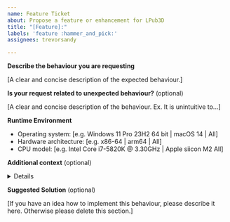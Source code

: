 ```yaml
---
name: Feature Ticket
about: Propose a feature or enhancement for LPub3D
title: "[Feature]:"
labels: 'feature :hammer_and_pick:'
assignees: trevorsandy

---
```


<!-- -----------------------------------------------------------------------------------------------
Placeholders are within [square] brackets. PLEASE REPLACE these texts in this report. 
I know them by heart, and don't need them repeated in every issue report. 
Also, PLEASE DELETE any sections that you would leave empty.
--------------------------------------------------------------------------------------------------->

**Describe the behaviour you are requesting**

[A clear and concise description of the expected behaviour.]

**Is your request related to unexpected behaviour?** (optional)

[A clear and concise description of the behaviour. Ex. It is unintuitive to...]

**Runtime Environment**

  - Operating system: [e.g. Windows 11 Pro 23H2 64 bit | macOS 14 | All]
  - Hardware architecture: [e.g. x86-64 | arm64 | All]
  - CPU model: [e.g. Intel Core i7-5820K @ 3.30GHz | Apple siicon M2 All]

**Additional context** (optional)<details>

[Please add any other context or screenshots about the request here, or delete this section.]

</details>

**Suggested Solution** (optional)

[If you have an idea how to implement this behaviour, please describe it here.
Otherwise please delete this section.]

<!-- -----------------------------------------------------------------------------------------------
NOTE: Please take a moment to PREVIEW your report before submitting it.
------------------------------------------------------------------------------------------------ -->
